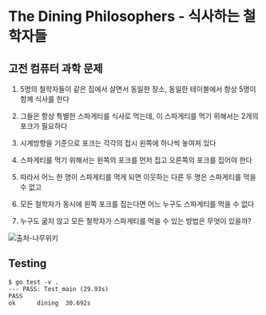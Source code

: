 # The Dining Philosophers - 식사하는 철학자들

## 고전 컴퓨터 과학 문제

1. 5명의 철학자들이 같은 집에서 살면서 동일한 장소, 동일한 테이블에서 항상 5명이 함께 식사를 한다

2. 그들은 항상 특별한 스파게티를 식사로 먹는데, 이 스파게티를 먹기 위해서는 2개의 포크가 필요하다

3. 시계방향을 기준으로 포크는 각각의 접시 왼쪽에 하나씩 놓여져 있다

4. 스파게티를 먹기 위해서는 왼쪽의 포크를 먼저 집고 오른쪽의 포크를 집어야 한다
   
5. 따라서 어느 한 명이 스파게티를 먹게 되면 이웃하는 다른 두 명은 스파게티를 먹을 수 없고

6. 모든 철학자가 동시에 왼쪽 포크를 집는다면 어느 누구도 스파게티를 먹을 수 없다

7. 누구도 굶지 않고 모든 철학자가 스파게티를 먹을 수 있는 방법은 무엇이 있을까?

![출처-나무위키](https://w.namu.la/s/24ad59b9924a16433407eae0c36a52de73c04a5a0f9014414a473ce5b0390efdb545e8e89270c6d36426654001d1672c78b34590281f978235da7df6ea03e0b35bd6d1a21e905b3f5d7f2a55009c09960f98e99d41bd70a67135d47c184ed23251ac037ac3d55c52721b9159d88f4f75)

## Testing

```
$ go test -v .
--- PASS: Test_main (29.93s)
PASS
ok      dining  30.692s
```